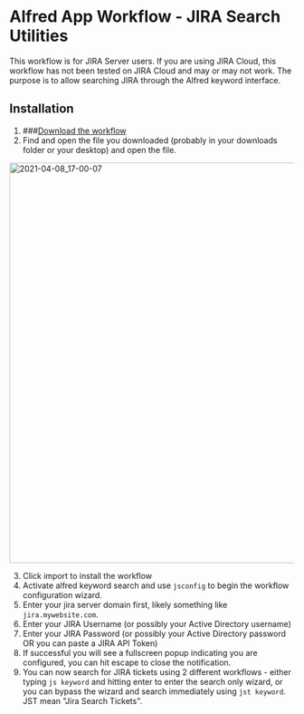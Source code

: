 # Alfred App Workflow - JIRA Search Utilities

This workflow is for JIRA Server users. If you are using JIRA Cloud, this workflow has not been tested on JIRA Cloud and may or may not work. The purpose is to allow searching JIRA through the Alfred keyword interface.

## Installation
1. ###[Download the workflow](https://github.com/scarstens/alfred-workflow-jira-search-utilities/blob/main/JIRA-Server-Utilities-by-Seth.alfredworkflow?raw=true)
2. Find and open the file you downloaded (probably in your downloads folder or your desktop) and open the file.
<img width="707" alt="2021-04-08_17-00-07" src="https://user-images.githubusercontent.com/1483300/114110268-fc8e6a80-988b-11eb-89a3-d1530b70e4c8.png">

3. Click import to install the workflow
4. Activate alfred keyword search and use `jsconfig` to begin the workflow configuration wizard.
5. Enter your jira server domain first, likely something like `jira.mywebsite.com`.
6. Enter your JIRA Username (or possibly your Active Directory username)
7. Enter your JIRA Password (or possibly your Active Directory password OR you can paste a JIRA API Token)
8. If successful you will see a fullscreen popup indicating you are configured, you can hit escape to close the notification.
9. You can now search for JIRA tickets using 2 different workflows - either typing `js keyword` and hitting enter to enter the search only wizard, or you can bypass the wizard and search immediately using `jst keyword`. JST mean "Jira Search Tickets".
